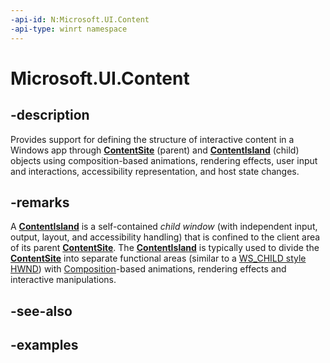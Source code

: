 ```yaml
---
-api-id: N:Microsoft.UI.Content
-api-type: winrt namespace
---
```


# Microsoft.UI.Content

## -description

Provides support for defining the structure of interactive content in a Windows app through [**ContentSite**](contentsite.md) (parent) and [**ContentIsland**](contentisland.md) (child) objects using composition-based animations, rendering effects, user input and interactions, accessibility representation, and host state changes.

## -remarks

A [**ContentIsland**](contentisland.md) is a self-contained *child window* (with independent input, output, layout, and accessibility handling) that is confined to the client area of its parent [**ContentSite**](contentsite.md). The [**ContentIsland**](contentisland.md) is typically used to divide the [**ContentSite**](contentsite.md) into separate functional areas (similar to a [WS_CHILD style HWND](https://docs.microsoft.com/en-us/windows/win32/winmsg/window-features#child-windows)) with [Composition](../microsoft.ui.composition/microsoft_ui_composition.md)-based animations, rendering effects and interactive manipulations.

## -see-also

## -examples
